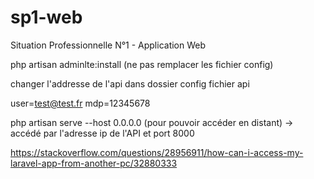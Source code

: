 # sp1-web

Situation Professionnelle N°1 - Application Web

php artisan adminlte:install (ne pas remplacer les fichier config)

changer l'addresse de l'api dans dossier config fichier api 

user=test@test.fr
mdp=12345678

php artisan serve --host 0.0.0.0 (pour pouvoir accéder en distant) -> accédé par l'adresse ip de l'API et port 8000

https://stackoverflow.com/questions/28956911/how-can-i-access-my-laravel-app-from-another-pc/32880333